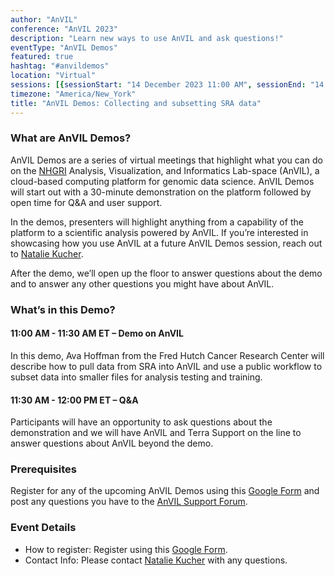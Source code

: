 ```yaml
---
author: "AnVIL"
conference: "AnVIL 2023"
description: "Learn new ways to use AnVIL and ask questions!"
eventType: "AnVIL Demos"
featured: true
hashtag: "#anvildemos"
location: "Virtual"
sessions: [{sessionStart: "14 December 2023 11:00 AM", sessionEnd: "14 December 2023 12:00 PM"}]
timezone: "America/New_York"
title: "AnVIL Demos: Collecting and subsetting SRA data"
---
```


<event-hero></event-hero>

### What are AnVIL Demos?

AnVIL Demos are a series of virtual meetings that highlight what you can do on the [NHGRI](https://www.genome.gov/) Analysis, Visualization, and Informatics Lab-space (AnVIL), a cloud-based computing platform for genomic data science. AnVIL Demos will start out with a 30-minute demonstration on the platform followed by open time for Q&A and user support.

In the demos, presenters will highlight anything from a capability of the platform to a scientific analysis powered by AnVIL. If you’re interested in showcasing how you use AnVIL at a future AnVIL Demos session, reach out to [Natalie Kucher](mailto:nkucher3@jhu.edu).

After the demo, we’ll open up the floor to answer questions about the demo and to answer any other questions you might have about AnVIL.

### What’s in this Demo?

#### 11:00 AM - 11:30 AM ET – Demo on AnVIL

In this demo, Ava Hoffman from the Fred Hutch Cancer Research Center will describe how to pull data from SRA into AnVIL and use a public workflow to subset data into smaller files for analysis testing and training.

#### 11:30 AM - 12:00 PM ET – Q&A

Participants will have an opportunity to ask questions about the demonstration and we will have AnVIL and Terra Support on the line to answer questions about AnVIL beyond the demo.

### Prerequisites

Register for any of the upcoming AnVIL Demos using this [Google Form](https://docs.google.com/forms/d/e/1FAIpQLSf1pcj3UNbVK1CQMkT8ULL7-UAefUj_RZ9uShYgqrbcvTKJOA/viewform) and post any questions you have to the [AnVIL Support Forum](https://help.anvilproject.org/).

### Event Details

- How to register: Register using this [Google Form](https://docs.google.com/forms/d/e/1FAIpQLSf1pcj3UNbVK1CQMkT8ULL7-UAefUj_RZ9uShYgqrbcvTKJOA/viewform).
- Contact Info: Please contact [Natalie Kucher](mailto:nkucher3@jhu.edu) with any questions.
